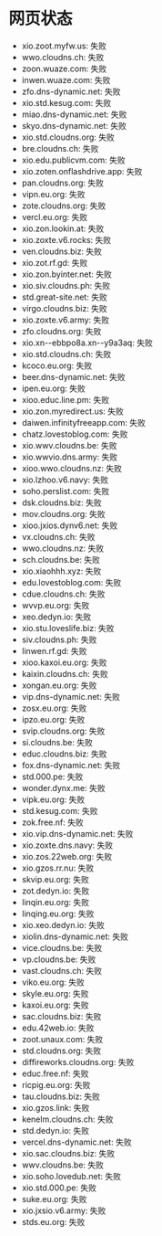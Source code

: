 # 网页状态
- xio.zoot.myfw.us: 失败
- wwo.cloudns.ch: 失败
- zoon.wuaze.com: 失败
- inwen.wuaze.com: 失败
- zfo.dns-dynamic.net: 失败
- xio.std.kesug.com: 失败
- miao.dns-dynamic.net: 失败
- skyo.dns-dynamic.net: 失败
- xio.std.cloudns.org: 失败
- bre.cloudns.ch: 失败
- xio.edu.publicvm.com: 失败
- xio.zoten.onflashdrive.app: 失败
- pan.cloudns.org: 失败
- vipn.eu.org: 失败
- zote.cloudns.org: 失败
- vercl.eu.org: 失败
- xio.zon.lookin.at: 失败
- xio.zoxte.v6.rocks: 失败
- ven.cloudns.biz: 失败
- xio.zot.rf.gd: 失败
- xio.zon.byinter.net: 失败
- xio.siv.cloudns.ph: 失败
- std.great-site.net: 失败
- virgo.cloudns.biz: 失败
- xio.zoxte.v6.army: 失败
- zfo.cloudns.org: 失败
- xio.xn--ebbpo8a.xn--y9a3aq: 失败
- xio.std.cloudns.ch: 失败
- kcoco.eu.org: 失败
- beer.dns-dynamic.net: 失败
- ipen.eu.org: 失败
- xioo.educ.line.pm: 失败
- xio.zon.myredirect.us: 失败
- daiwen.infinityfreeapp.com: 失败
- chatz.lovestoblog.com: 失败
- xio.wwv.cloudns.be: 失败
- xio.wwvio.dns.army: 失败
- xioo.wwo.cloudns.nz: 失败
- xio.lzhoo.v6.navy: 失败
- soho.perslist.com: 失败
- dsk.cloudns.biz: 失败
- mov.cloudns.org: 失败
- xioo.jxios.dynv6.net: 失败
- vx.cloudns.ch: 失败
- wwo.cloudns.nz: 失败
- sch.cloudns.be: 失败
- xio.xiaohhh.xyz: 失败
- edu.lovestoblog.com: 失败
- cdue.cloudns.ch: 失败
- wvvp.eu.org: 失败
- xeo.dedyn.io: 失败
- xio.stu.loveslife.biz: 失败
- siv.cloudns.ph: 失败
- linwen.rf.gd: 失败
- xioo.kaxoi.eu.org: 失败
- kaixin.cloudns.ch: 失败
- xongan.eu.org: 失败
- vip.dns-dynamic.net: 失败
- zosx.eu.org: 失败
- ipzo.eu.org: 失败
- svip.cloudns.org: 失败
- si.cloudns.be: 失败
- educ.cloudns.biz: 失败
- fox.dns-dynamic.net: 失败
- std.000.pe: 失败
- wonder.dynx.me: 失败
- vipk.eu.org: 失败
- std.kesug.com: 失败
- zok.free.nf: 失败
- xio.vip.dns-dynamic.net: 失败
- xio.zoxte.dns.navy: 失败
- xio.zos.22web.org: 失败
- xio.gzos.rr.nu: 失败
- skvip.eu.org: 失败
- zot.dedyn.io: 失败
- linqin.eu.org: 失败
- linqing.eu.org: 失败
- xio.xeo.dedyn.io: 失败
- xiolin.dns-dynamic.net: 失败
- vice.cloudns.be: 失败
- vp.cloudns.be: 失败
- vast.cloudns.ch: 失败
- viko.eu.org: 失败
- skyle.eu.org: 失败
- kaxoi.eu.org: 失败
- sac.cloudns.biz: 失败
- edu.42web.io: 失败
- zoot.unaux.com: 失败
- std.cloudns.org: 失败
- diffireworks.cloudns.org: 失败
- educ.free.nf: 失败
- ricpig.eu.org: 失败
- tau.cloudns.biz: 失败
- xio.gzos.link: 失败
- kenelm.cloudns.ch: 失败
- std.dedyn.io: 失败
- vercel.dns-dynamic.net: 失败
- xio.sac.cloudns.biz: 失败
- wwv.cloudns.be: 失败
- xio.soho.lovedub.net: 失败
- xio.std.000.pe: 失败
- suke.eu.org: 失败
- xio.jxsio.v6.army: 失败
- stds.eu.org: 失败
